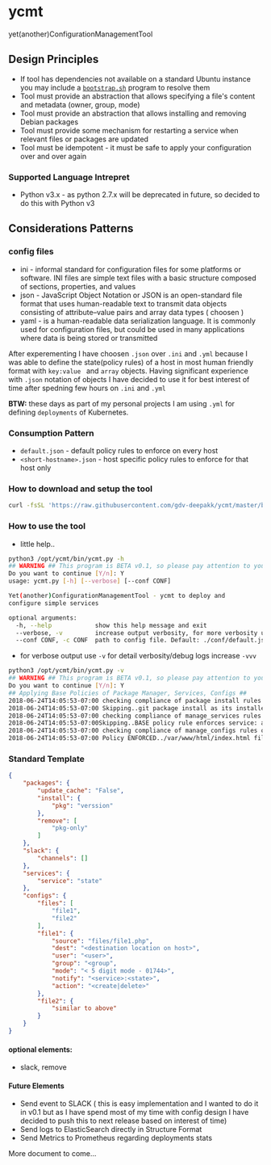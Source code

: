# ycmt 
yet(another)ConfigurationManagementTool

## Design Principles

- If tool has dependencies not available on a standard Ubuntu instance you may include a [`bootstrap.sh`](https://raw.githubusercontent.com/gdv-deepakk/ycmt/master/bin/bootstrap.sh) program to resolve them
- Tool must provide an abstraction that allows specifying a file's content and metadata (owner, group, mode)
- Tool must provide an abstraction that allows installing and removing Debian packages
- Tool must provide some mechanism for restarting a service when relevant files or packages are updated
- Tool must be idempotent - it must be safe to apply your configuration over and over again

### Supported Language Intrepret
- Python v3.x - as python 2.7.x will be deprecated in future, so decided to do this with Python v3 

## Considerations Patterns
### config files
- ini - informal standard for configuration files for some platforms or software. INI files are simple text files with a basic structure composed of sections, properties, and values
- json - JavaScript Object Notation or JSON is an open-standard file format that uses human-readable text to transmit data objects consisting of attribute–value pairs and array data types ( choosen )
- yaml - is a human-readable data serialization language. It is commonly used for configuration files, but could be used in many applications where data is being stored or transmitted

After experementing I have choosen `.json` over `.ini` and `.yml` because I was able to define the state(policy rules) of a host in most human friendly format with `key:value ` and `array` objects. Having significant experience with `.json` notation of objects I have decided to use it for best interest of time after spedning few hours on `.ini` and `.yml`

**BTW:** these days as part of my personal projects I am using `.yml` for defining `deployments` of Kubernetes.

### Consumption Pattern
- `default.json` - default policy rules to enforce on every host
- `<short-hostname>.json` - host specific policy rules to enforce for that host only

### How to download and setup the tool
```bash
curl -fsSL 'https://raw.githubusercontent.com/gdv-deepakk/ycmt/master/bin/bootstrap.sh' | sh -s install
```

### How to use the tool
- little help..

```bash
python3 /opt/ycmt/bin/ycmt.py -h
## WARNING ## This program is BETA v0.1, so please pay attention to your policy rules ## WARNING ##
Do you want to continue [Y/n]: Y
usage: ycmt.py [-h] [--verbose] [--conf CONF]

Yet(another)ConfigurationManagementTool - ycmt to deploy and
configure simple services

optional arguments:
  -h, --help            show this help message and exit
  --verbose, -v         increase output verbosity, for more verbosity use -vv
  --conf CONF, -c CONF  path to config file. Default: ./conf/default.json
```
- for verbose output use `-v` for detail verbosity/debug logs increase `-vvv`
```bash
python3 /opt/ycmt/bin/ycmt.py -v
## WARNING ## This program is BETA v0.1, so please pay attention to your policy rules ## WARNING ##
Do you want to continue [Y/n]: Y
## Applying Base Policies of Package Manager, Services, Configs ##
2018-06-24T14:05:53-07:00 checking compliance of package install rules of BASE on this host: host1
2018-06-24T14:05:53-07:00 Skipping..git package install as its installed and in compliance with above policy rule.
2018-06-24T14:05:53-07:00 checking compliance of manage_services rules of BASE on this host: host1
2018-06-24T14:05:53-07:00Skipping..BASE policy rule enforces service: atd state to be STOPPED and it appears all compliance for the policy rule are met.
2018-06-24T14:05:53-07:00 checking compliance of manage_configs rules of BASE on this host: host1
2018-06-24T14:05:53-07:00 Policy ENFORCED../var/www/html/index.html file deleted as per compliance with above policy rule.
```

### Standard Template
```json
{
    "packages": {
        "update_cache": "False",
        "install": {
            "pkg": "verssion"
        },
        "remove": [
            "pkg-only"
        ]
    },
    "slack": {
        "channels": []
    },
    "services": {
        "service": "state"
    },
    "configs": {
        "files": [
            "file1",
            "file2"
        ],
        "file1": {
            "source": "files/file1.php",
            "dest": "<destination location on host>",
            "user": "<user>",
            "group": "<group",
            "mode": "< 5 digit mode - 01744>",
            "notify": "<service>:<state>",
            "action": "<create|delete>"
        },
        "file2": {
            "similar to above"
        }
    }
}
```

#### optional elements:
- slack, remove

#### Future Elements
- Send event to SLACK ( this is easy implementation and I wanted to do it in v0.1 but as I have spend most of my time with config design I have decided to push this to next release based on interest of time) 
- Send logs to ElasticSearch directly in Structure Format
- Send Metrics to Prometheus regarding deployments stats

More document to come...